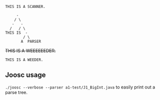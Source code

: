 `THIS IS A SCANNER.`

         -
        / \
       -   -
      /   / \
    THIS IS  -
            / \
           A  PARSER

~~THIS IS A WEEEEEEDER.~~

`THIS IS A WEEDER.`

Joosc usage
-----------

`./joosc --verbose --parser a1-test/J1_BigInt.java` to easily print out a parse tree.
